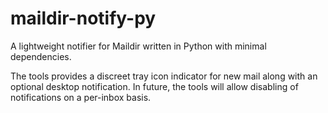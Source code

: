 # maildir-notify-py

A lightweight notifier for Maildir written in Python with minimal dependencies.

The tools provides a discreet tray icon indicator for new mail along with an optional desktop notification.
In future, the tools will allow disabling of notifications on a per-inbox basis.

